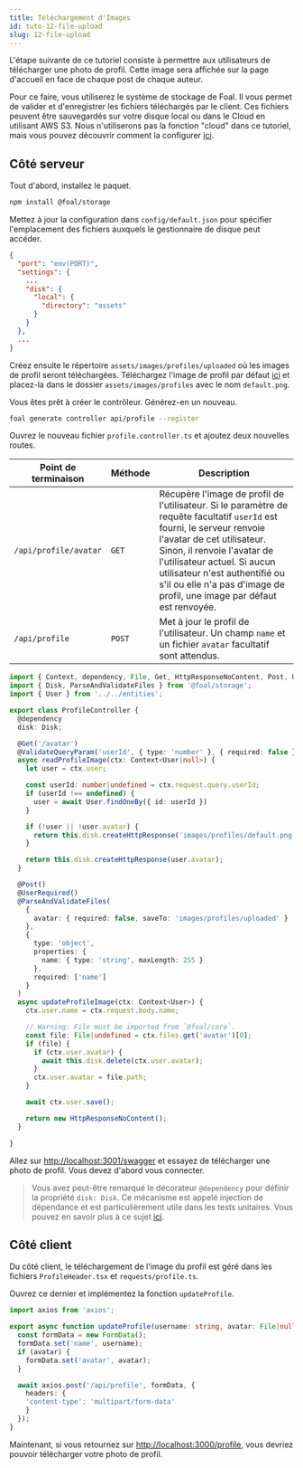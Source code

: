 ```yaml
---
title: Téléchargement d'Images
id: tuto-12-file-upload
slug: 12-file-upload
---
```


L'étape suivante de ce tutoriel consiste à permettre aux utilisateurs de télécharger une photo de profil. Cette image sera affichée sur la page d'accueil en face de chaque post de chaque auteur.

Pour ce faire, vous utiliserez le système de stockage de Foal. Il vous permet de valider et d'enregistrer les fichiers téléchargés par le client. Ces fichiers peuvent être sauvegardés sur votre disque local ou dans le Cloud en utilisant AWS S3. Nous n'utiliserons pas la fonction "cloud" dans ce tutoriel, mais vous pouvez découvrir comment la configurer [ici](../../common/file-storage/local-and-cloud-storage.md).

## Côté serveur

Tout d'abord, installez le paquet.

```bash
npm install @foal/storage
```

Mettez à jour la configuration dans `config/default.json` pour spécifier l'emplacement des fichiers auxquels le gestionnaire de disque peut accéder.

```json
{
  "port": "env(PORT)",
  "settings": {
    ...
    "disk": {
      "local": {
        "directory": "assets"
      }
    }
  },
  ...
}
```

Créez ensuite le répertoire `assets/images/profiles/uploaded` où les images de profil seront téléchargées. Téléchargez l'image de profil par défaut [ici](./assets/default.png) et placez-la dans le dossier `assets/images/profiles` avec le nom `default.png`.

Vous êtes prêt à créer le contrôleur. Générez-en un nouveau.

```bash
foal generate controller api/profile --register
```

Ouvrez le nouveau fichier `profile.controller.ts` et ajoutez deux nouvelles routes.

| Point de terminaison | Méthode | Description |
| --- | --- | --- |
| `/api/profile/avatar` | `GET` | Récupère l'image de profil de l'utilisateur. Si le paramètre de requête facultatif `userId` est fourni, le serveur renvoie l'avatar de cet utilisateur. Sinon, il renvoie l'avatar de l'utilisateur actuel. Si aucun utilisateur n'est authentifié ou s'il ou elle n'a pas d'image de profil, une image par défaut est renvoyée. |
| `/api/profile` | `POST` | Met à jour le profil de l'utilisateur. Un champ `name` et un fichier `avatar` facultatif sont attendus. |

```typescript
import { Context, dependency, File, Get, HttpResponseNoContent, Post, UserRequired, ValidateQueryParam } from '@foal/core';
import { Disk, ParseAndValidateFiles } from '@foal/storage';
import { User } from '../../entities';

export class ProfileController {
  @dependency
  disk: Disk;

  @Get('/avatar')
  @ValidateQueryParam('userId', { type: 'number' }, { required: false })
  async readProfileImage(ctx: Context<User|null>) {
    let user = ctx.user;

    const userId: number|undefined = ctx.request.query.userId;
    if (userId !== undefined) {
      user = await User.findOneBy({ id: userId })
    }

    if (!user || !user.avatar) {
      return this.disk.createHttpResponse('images/profiles/default.png');
    }

    return this.disk.createHttpResponse(user.avatar);
  }

  @Post()
  @UserRequired()
  @ParseAndValidateFiles(
    {
      avatar: { required: false, saveTo: 'images/profiles/uploaded' }
    },
    {
      type: 'object',
      properties: {
        name: { type: 'string', maxLength: 255 }
      },
      required: ['name']
    }
  )
  async updateProfileImage(ctx: Context<User>) {
    ctx.user.name = ctx.request.body.name;

    // Warning: File must be imported from `@foal/core`.
    const file: File|undefined = ctx.files.get('avatar')[0];
    if (file) {
      if (ctx.user.avatar) {
        await this.disk.delete(ctx.user.avatar);
      }
      ctx.user.avatar = file.path;
    }

    await ctx.user.save();

    return new HttpResponseNoContent();
  }

}

```

Allez sur [http://localhost:3001/swagger](http://localhost:3001/swagger) et essayez de télécharger une photo de profil. Vous devez d'abord vous connecter.

> Vous avez peut-être remarqué le décorateur `@dependency` pour définir la propriété `disk: Disk`. Ce mécanisme est appelé injection de dépendance et est particulièrement utile dans les tests unitaires. Vous pouvez en savoir plus à ce sujet [ici](../../architecture/architecture-overview.md).

## Côté client

Du côté client, le téléchargement de l'image du profil est géré dans les fichiers `ProfileHeader.tsx` et `requests/profile.ts`.

Ouvrez ce dernier et implémentez la fonction `updateProfile`.

```typescript
import axios from 'axios';

export async function updateProfile(username: string, avatar: File|null): Promise<void> {
  const formData = new FormData();
  formData.set('name', username);
  if (avatar) {
    formData.set('avatar', avatar);
  }

  await axios.post('/api/profile', formData, {
    headers: {
    'content-type': 'multipart/form-data'
    }
  });
}
```

Maintenant, si vous retournez sur [http://localhost:3000/profile](http://localhost:3000/profile), vous devriez pouvoir télécharger votre photo de profil.